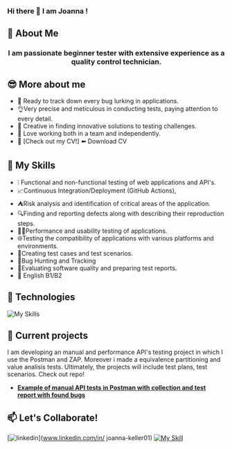 ### Hi there 👋 I am Joanna !

<!--
**JkellerX/JkellerX** is a ✨ _special_ ✨ repository because its `README.md` (this file) appears on your GitHub profile.

Here are some ideas to get you started:

- 🔭 I’m currently working on ...
- 🌱 I’m currently learning ...
- 👯 I’m looking to collaborate on ...
- 🤔 I’m looking for help with ...
- 💬 Ask me about ...
- 📫 How to reach me: ...
- 😄 Pronouns: ...
- ⚡ Fun fact: ...
-->
## 📝 About Me
<div align="center">

</div>

<div align="center">

### I am passionate beginner tester with extensive experience as a quality control technician.


</div>

## 😎 More about me
- 👀 Ready to track down every bug lurking in applications.
- 👌Very precise and meticulous in conducting tests, paying attention to every detail.
- 🤔 Creative in finding innovative solutions to testing challenges.
- 💖 Love working both in a team and independently.
- 📝 [Check out my CV!] ⬅️ Download CV

## 🦾 My Skills
- ❕ Functional and non-functional testing of web applications and API's.
- 📈Continuous Integration/Deployment (GitHub Actions),
- ⛺Risk analysis and identification of critical areas of the application.
- 🔍Finding and reporting defects along with describing their reproduction steps.
- 🏃‍♂️Performance and usability testing of applications.
- 🌐Testing the compatibility of applications with various platforms and environments.
- 📑Creating test cases and test scenarios.
- 🐛Bug Hunting and Tracking
- 📰Evaluating software quality and preparing test reports.
- 👄 English B1/B2

## 🔧 Technologies

![My Skills](https://simpleskill.icons.workers.dev/svg?i=git,github,docker,postman,zap,visualstudiocode,windows11,devdotto)

## 📂 Current projects

I am developing an manual and performance API's testing project in which I use the Postman and ZAP. Moreover i made a equivalence partitioning and value analisis tests.   Ultimately, the projects will include test plans, test scenarios. 
Check out repo!
- [**Example of manual API tests in Postman with collection and test report with found bugs**](https://github.com/JkellerX/restful-booker-API-Tests)

## 📫 Let's Collaborate!
[![linkedin](https://simpleskill.icons.workers.dev/svg?i=linkedin)](www.linkedin.com/in/
joanna-keller01) [![My Skill](https://skillicons.dev/icons?i=gmail&theme=light)](mailto:joannakeller01@gmail.com)

